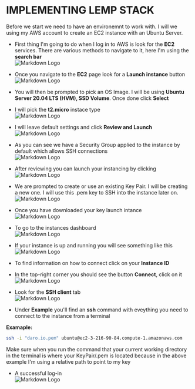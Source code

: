 # IMPLEMENTING LEMP STACK
Before we start we need to have an environemnt to work with. I will we using my AWS account to create an EC2 instance with an Ubuntu Server.

* First thing I'm going to do when I log in to AWS is look for the **EC2** services. There are various methods to navigate to it, here I'm using the **search bar** <br /> 
![Markdown Logo](https://raw.githubusercontent.com/hectorproko/LEMP_SATCK/main/images/ec2search.png)

* Once you navigate to the **EC2** page look for a **Launch instance** button <br /> 
![Markdown Logo](https://raw.githubusercontent.com/hectorproko/LEMP_SATCK/main/images/launchInstance.png)

* You will then be prompted to pick an OS Image. I will be using **Ubuntu Server 20.04 LTS (HVM), SSD Volume**. Once done click **Select**

* I will pick the **t2.micro** instace type <br /> 
 ![Markdown Logo](https://raw.githubusercontent.com/hectorproko/LEMP_SATCK/main/images/t2micro.png)

* I will leave default settings and click **Review and Launch** <br /> 
![Markdown Logo](https://raw.githubusercontent.com/hectorproko/LEMP_SATCK/main/images/reviewLaunch.png)

* As you can see we have a Security Group applied to the instance by default which allows SSH connections <br /> 
![Markdown Logo](https://raw.githubusercontent.com/hectorproko/LEMP_SATCK/main/images/sshDefault.png)

* After reviewing you can launch your instancing by clicking <br /> 
![Markdown Logo](https://raw.githubusercontent.com/hectorproko/LEMP_SATCK/main/images/launch.png)

* We are prompted to create or use an existing Key Pair. I will be creating a new one. I will use this .pem key to SSH into the instance later on. <br /> 
![Markdown Logo](https://raw.githubusercontent.com/hectorproko/LEMP_SATCK/main/images/keyPair.png)

* Once you have downloaded your key launch intance <br /> 
![Markdown Logo](https://raw.githubusercontent.com/hectorproko/LEMP_SATCK/main/images/LaunchInstances.png)

* To go to the instances dashboard <br /> 
![Markdown Logo](https://raw.githubusercontent.com/hectorproko/LEMP_SATCK/main/images/ViewInstances.png)

* If your instance is up and running you will see something like this <br /> 
![Markdown Logo](https://raw.githubusercontent.com/hectorproko/LEMP_SATCK/main/images/Running.png)

* To find information on how to connect click on your **Instance ID**

* In the top-right corner you should see the button **Connect**, click on it <br /> 
![Markdown Logo](https://raw.githubusercontent.com/hectorproko/LEMP_SATCK/main/images/Connect.png)

* Look for the **SSH client** tab <br /> 
![Markdown Logo](https://raw.githubusercontent.com/hectorproko/LEMP_SATCK/main/images/SSHclient.png)

* Under **Example** you'll find an **ssh** command with eveything you need to connect to the instance from a terminal

**Examaple:**
```bash
ssh -i "daro.io.pem" ubuntu@ec2-3-216-90-84.compute-1.amazonaws.com
```
Make sure when you run the command that your current working directory in the terminal is where your KeyPair/.pem is located because in the above example I'm using a relative path to point to my key

* A successful log-in <br /> 
![Markdown Logo](https://raw.githubusercontent.com/hectorproko/LEMP_SATCK/main/images/ubunutuLogIn.png)

